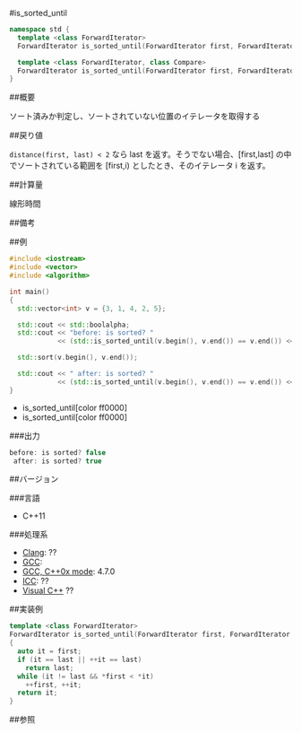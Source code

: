 #is_sorted_until
```cpp
namespace std {
  template <class ForwardIterator>
  ForwardIterator is_sorted_until(ForwardIterator first, ForwardIterator last);

  template <class ForwardIterator, class Compare>
  ForwardIterator is_sorted_until(ForwardIterator first, ForwardIterator last, Compare comp);
}
```

##概要

ソート済みか判定し、ソートされていない位置のイテレータを取得する


##戻り値

`distance(first, last) < 2` なら last を返す。そうでない場合、[first,last] の中でソートされている範囲を [first,i) としたとき、そのイテレータ i を返す。


##計算量

線形時間


##備考



##例

```cpp
#include <iostream>
#include <vector>
#include <algorithm>

int main()
{
  std::vector<int> v = {3, 1, 4, 2, 5};

  std::cout << std::boolalpha;
  std::cout << "before: is sorted? "
            << (std::is_sorted_until(v.begin(), v.end()) == v.end()) << std::endl;

  std::sort(v.begin(), v.end());

  std::cout << " after: is sorted? "
            << (std::is_sorted_until(v.begin(), v.end()) == v.end()) << std::endl;
}
```
* is_sorted_until[color ff0000]
* is_sorted_until[color ff0000]

###出力

```cpp
before: is sorted? false
 after: is sorted? true
```

##バージョン


###言語


- C++11



###処理系

- [Clang](/implementation#clang.md): ??
- [GCC](/implementation#gcc.md): 
- [GCC, C++0x mode](/implementation#gcc.md): 4.7.0
- [ICC](/implementation#icc.md): ??
- [Visual C++](/implementation#visual_cpp.md) ??



##実装例

```cpp
template <class ForwardIterator>
ForwardIterator is_sorted_until(ForwardIterator first, ForwardIterator last)
{
  auto it = first;
  if (it == last || ++it == last)
    return last;
  while (it != last && *first < *it)
    ++first, ++it;
  return it;
}
```

##参照


